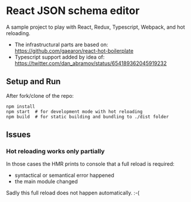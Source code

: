 # React JSON schema editor

A sample project to play with React, Redux, Typescript, Webpack, and hot reloading.

- The infrastructural parts are based on: https://github.com/gaearon/react-hot-boilerplate
- Typescript support added by idea of: https://twitter.com/dan_abramov/status/654189362045919232

## Setup and Run

After fork/clone of the repo:

    npm install
    npm start  # for development mode with hot reloading
    npm build  # for static building and bundling to ./dist folder

## Issues

### Hot reloading works only partially

In those cases the HMR prints to console that a full reload is required:

- syntactical or semantical error happened
- the main module changed

Sadly this full reload does not happen automatically. :-(
